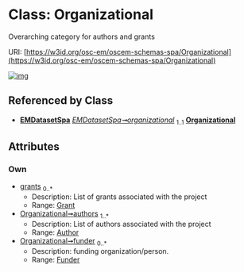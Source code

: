 
# Class: Organizational

Overarching category for authors and grants

URI: [https://w3id.org/osc-em/oscem-schemas-spa/Organizational](https://w3id.org/osc-em/oscem-schemas-spa/Organizational)


[![img](https://yuml.me/diagram/nofunky;dir:TB/class/[Funder]<funder%200..*-++[Organizational],[Author]<authors%201..*-++[Organizational],[Grant]<grants%200..*-++[Organizational],[EMDatasetSpa]++-%20organizational%201..1>[Organizational],[Grant],[Funder],[EMDatasetSpa],[Author])](https://yuml.me/diagram/nofunky;dir:TB/class/[Funder]<funder%200..*-++[Organizational],[Author]<authors%201..*-++[Organizational],[Grant]<grants%200..*-++[Organizational],[EMDatasetSpa]++-%20organizational%201..1>[Organizational],[Grant],[Funder],[EMDatasetSpa],[Author])

## Referenced by Class

 *  **[EMDatasetSpa](EMDatasetSpa.md)** *[EMDatasetSpa➞organizational](EMDatasetSpa_organizational.md)*  <sub>1..1</sub>  **[Organizational](Organizational.md)**

## Attributes


### Own

 * [grants](grants.md)  <sub>0..\*</sub>
     * Description: List of grants associated with the project
     * Range: [Grant](Grant.md)
 * [Organizational➞authors](Organizational_authors.md)  <sub>1..\*</sub>
     * Description: List of authors associated with the project
     * Range: [Author](Author.md)
 * [Organizational➞funder](Organizational_funder.md)  <sub>0..\*</sub>
     * Description: funding organization/person.
     * Range: [Funder](Funder.md)
